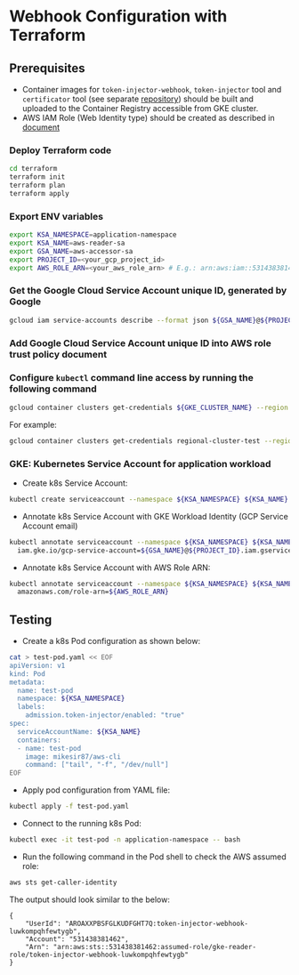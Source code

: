 # Webhook Configuration with Terraform

## Prerequisites
- Container images for `token-injector-webhook`, `token-injector` tool and `certificator` tool (see separate [repository](https://github.com/ealebed/admission-webhook-certificator)) should be built and uploaded to the Container Registry accessible from GKE cluster.
- AWS IAM Role (Web Identity type) should be created as described in [document](aws_role_creation.md)

### Deploy Terraform code
```bash
cd terraform
terraform init
terraform plan
terraform apply
```

### Export ENV variables
```bash
export KSA_NAMESPACE=application-namespace
export KSA_NAME=aws-reader-sa
export GSA_NAME=aws-accessor-sa
export PROJECT_ID=<your_gcp_project_id>
export AWS_ROLE_ARN=<your_aws_role_arn> # E.g.: arn:aws:iam::531438381462:role/gke-reader-role
```

### Get the Google Cloud Service Account unique ID, generated by Google
```bash
gcloud iam service-accounts describe --format json ${GSA_NAME}@${PROJECT_ID}.iam.gserviceaccount.com  | jq -r '.uniqueId'
```

### Add Google Cloud Service Account unique ID into AWS role trust policy document

### Configure `kubectl` command line access by running the following command
```bash
gcloud container clusters get-credentials ${GKE_CLUSTER_NAME} --region ${GCP_REGION} --project ${PROJECT_ID}
```
For example:
```bash
gcloud container clusters get-credentials regional-cluster-test --region us-west1 --project ylebi-rnd
```

### GKE: Kubernetes Service Account for application workload
- Create k8s Service Account:
```bash
kubectl create serviceaccount --namespace ${KSA_NAMESPACE} ${KSA_NAME}
```

- Annotate k8s Service Account with GKE Workload Identity (GCP Service Account email)
```bash
kubectl annotate serviceaccount --namespace ${KSA_NAMESPACE} ${KSA_NAME} \
  iam.gke.io/gcp-service-account=${GSA_NAME}@${PROJECT_ID}.iam.gserviceaccount.com
```

- Annotate k8s Service Account with AWS Role ARN:
```bash
kubectl annotate serviceaccount --namespace ${KSA_NAMESPACE} ${KSA_NAME} \
  amazonaws.com/role-arn=${AWS_ROLE_ARN}
```

## Testing
- Create a k8s Pod configuration as shown below:
```bash
cat > test-pod.yaml << EOF
apiVersion: v1
kind: Pod
metadata:
  name: test-pod
  namespace: ${KSA_NAMESPACE}
  labels:
    admission.token-injector/enabled: "true"
spec:
  serviceAccountName: ${KSA_NAME}
  containers:
  - name: test-pod
    image: mikesir87/aws-cli
    command: ["tail", "-f", "/dev/null"]
EOF
```

- Apply pod configuration from YAML file:
```bash
kubectl apply -f test-pod.yaml
```

- Connect to the running k8s Pod:
```bash
kubectl exec -it test-pod -n application-namespace -- bash
```

- Run the following command in the Pod shell to check the AWS assumed role:
```bash
aws sts get-caller-identity
```

The output should look similar to the below:
```text
{
    "UserId": "AROAXXPBSFGLKUDFGHT7Q:token-injector-webhook-luwkompqhfewtygb",
    "Account": "531438381462",
    "Arn": "arn:aws:sts::531438381462:assumed-role/gke-reader-role/token-injector-webhook-luwkompqhfewtygb"
}
```
